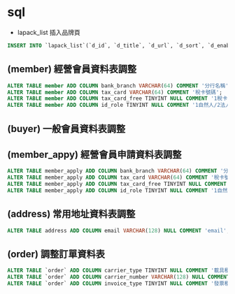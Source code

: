 # sql

- lapack_list 插入品牌頁 

```sql
INSERT INTO `lapack_list`(`d_id`, `d_title`, `d_url`, `d_sort`, `d_enable`) VALUES (50, '品牌頁面', '/brands', 50, 'Y');
```


## (member) 經營會員資料表調整 

```sql
ALTER TABLE member ADD COLUMN bank_branch VARCHAR(64) COMMENT '分行名稱';
ALTER TABLE member ADD COLUMN tax_card VARCHAR(64) COMMENT '稅卡號碼';
ALTER TABLE member ADD COLUMN tax_card_free TINYINT NULL COMMENT '1稅卡/2免稅卡';
ALTER TABLE member ADD COLUMN id_role TINYINT NULL COMMENT '1自然人/2法人';
```

## (buyer) 一般會員資料表調整


## (member_appy) 經營會員申請資料表調整 

```sql
ALTER TABLE member_apply ADD COLUMN bank_branch VARCHAR(64) COMMENT '分行名稱';
ALTER TABLE member_apply ADD COLUMN tax_card VARCHAR(64) COMMENT '稅卡號碼';
ALTER TABLE member_apply ADD COLUMN tax_card_free TINYINT NULL COMMENT '1稅卡/2免稅卡';
ALTER TABLE member_apply ADD COLUMN id_role TINYINT NULL COMMENT '1自然人/2法人';
```

## (address) 常用地址資料表調整

```sql
ALTER TABLE address ADD COLUMN email VARCHAR(128) NULL COMMENT 'email';
```

## (order) 調整訂單資料表

```sql
ALTER TABLE `order` ADD COLUMN carrier_type TINYINT NULL COMMENT '載具種類 0: 會員 1: 行動電話 2: 自然人';
ALTER TABLE `order` ADD COLUMN carrier_number VARCHAR(128) NULL COMMENT '載具號碼';
ALTER TABLE `order` ADD COLUMN invoice_type TINYINT NULL COMMENT '發票種類 0: 電子發票 1: 二聯式 2: 三聯式';
```